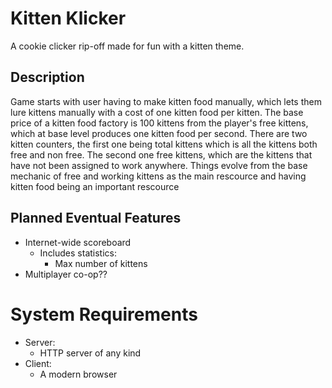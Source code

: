 # Kitten Klicker
A cookie clicker rip-off made for fun with a kitten theme.

## Description
Game starts with user having to make kitten food manually, which lets them lure kittens manually with a cost of one kitten food per kitten. The base price of a kitten food factory is 100 kittens from the player's free kittens, which at base level produces one kitten food per second. There are two kitten counters, the first one being total kittens which is all the kittens both free and non free. The second one free kittens, which are the kittens that have not been assigned to work anywhere. Things evolve from the base mechanic of free and working kittens as the main rescource and having kitten food being an important rescource 

## Planned Eventual Features
* Internet-wide scoreboard
  * Includes statistics:
    * Max number of kittens
* Multiplayer co-op??

# System Requirements
* Server:
  * HTTP server of any kind
* Client:
  * A modern browser
